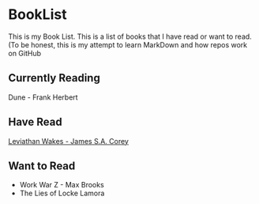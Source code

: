# BookList

This is my Book List. This is a list of books that I have read or want to read. (To be honest, this is my attempt to learn MarkDown and how repos work on GitHub

## Currently Reading

Dune - Frank Herbert

## Have Read

[Leviathan Wakes - James S.A. Corey](https://openlibrary.org/works/OL16114008W/Leviathan_wakes?edition=key%3A/books/OL32667325M)

## Want to Read

- Work War Z - Max Brooks
- The Lies of Locke Lamora


